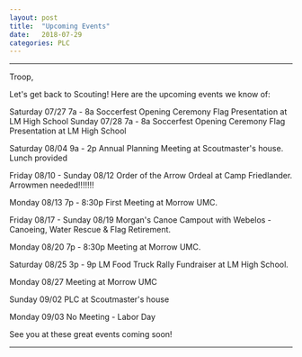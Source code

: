 ```yaml
---
layout: post
title:  "Upcoming Events"
date:   2018-07-29
categories: PLC
---
```

****************************************************************************************
Troop,


Let's get back to Scouting!  Here are the upcoming events we know of:
 
Saturday 07/27  7a - 8a  Soccerfest Opening Ceremony Flag Presentation at LM High School
Sunday 07/28    7a - 8a   Soccerfest Opening Ceremony Flag Presentation at LM High School 

Saturday 08/04  9a - 2p  Annual Planning Meeting at Scoutmaster's house.
                                        Lunch provided

Friday 08/10 - 
     Sunday 08/12            Order of the Arrow Ordeal at Camp Friedlander. Arrowmen needed!!!!!!!

Monday 08/13 7p - 8:30p   First Meeting at Morrow UMC.

Friday 08/17 - 
     Sunday 08/19              Morgan's Canoe Campout with Webelos - Canoeing, Water Rescue &
                               Flag Retirement.

Monday 08/20  7p - 8:30p   Meeting at Morrow UMC. 

Saturday 08/25 3p - 9p         LM Food Truck Rally Fundraiser at LM High School.

Monday 08/27                     Meeting at Morrow UMC

Sunday 09/02                     PLC at Scoutmaster's house

Monday 09/03                     No Meeting -  Labor Day


See you at these great events coming soon!
***********************************************************************************************************
